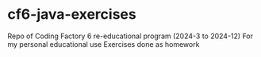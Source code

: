 # cf6-java-exercises
Repo of Coding Factory 6 re-educational program (2024-3 to 2024-12)
For my personal educational use
Exercises done as homework
